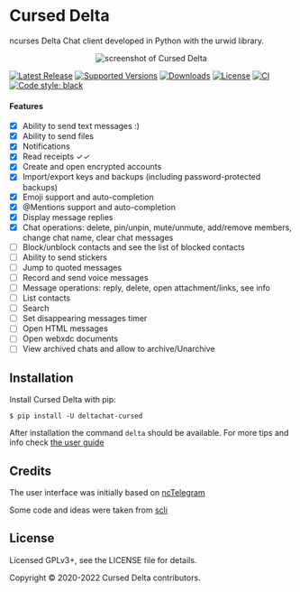 # Cursed Delta

ncurses Delta Chat client developed in Python with the urwid library.

<p align="center">
  <img src="https://github.com/adbenitez/deltachat-cursed/blob/master/screenshots/e1.png" alt="screenshot of Cursed Delta"/>
</p>

[![Latest Release](https://img.shields.io/pypi/v/deltachat-cursed.svg)](https://pypi.org/project/deltachat-cursed)
[![Supported Versions](https://img.shields.io/pypi/pyversions/deltachat-cursed.svg)](https://pypi.org/project/deltachat-cursed)
[![Downloads](https://pepy.tech/badge/deltachat-cursed)](https://pepy.tech/project/deltachat-cursed)
[![License](https://img.shields.io/pypi/l/deltachat-cursed.svg)](https://pypi.org/project/deltachat-cursed)
[![CI](https://github.com/adbenitez/deltachat-cursed/actions/workflows/python-ci.yml/badge.svg)](https://github.com/adbenitez/deltachat-cursed/actions/workflows/python-ci.yml)
[![Code style: black](https://img.shields.io/badge/code%20style-black-000000.svg)](https://github.com/psf/black)

#### Features

- [X] Ability to send text messages :)
- [X] Ability to send files
- [X] Notifications
- [X] Read receipts ✓✓
- [X] Create and open encrypted accounts
- [X] Import/export keys and backups (including password-protected backups)
- [X] Emoji support and auto-completion
- [X] @Mentions support and auto-completion
- [X] Display message replies
- [X] Chat operations: delete, pin/unpin, mute/unmute, add/remove members, change chat name, clear chat messages
- [ ] Block/unblock contacts and see the list of blocked contacts
- [ ] Ability to send stickers
- [ ] Jump to quoted messages
- [ ] Record and send voice messages
- [ ] Message operations: reply, delete, open attachment/links, see info
- [ ] List contacts
- [ ] Search
- [ ] Set disappearing messages timer
- [ ] Open HTML messages
- [ ] Open webxdc documents
- [ ] View archived chats and allow to archive/Unarchive

## Installation

Install Cursed Delta with pip:

```
$ pip install -U deltachat-cursed
```

After installation the command `delta` should be available.
For more tips and info check [the user guide](https://github.com/adbenitez/deltachat-cursed/blob/master/docs/user-guide.md)


## Credits

The user interface was initially based on [ncTelegram](https://github.com/Nanoseb/ncTelegram)

Some code and ideas were taken from [scli](https://github.com/isamert/scli/)

## License

Licensed GPLv3+, see the LICENSE file for details.

Copyright © 2020-2022 Cursed Delta contributors.
